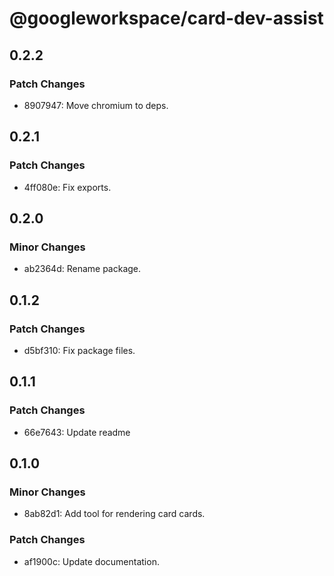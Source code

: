 # @googleworkspace/card-dev-assist

## 0.2.2

### Patch Changes

- 8907947: Move chromium to deps.

## 0.2.1

### Patch Changes

- 4ff080e: Fix exports.

## 0.2.0

### Minor Changes

- ab2364d: Rename package.

## 0.1.2

### Patch Changes

- d5bf310: Fix package files.

## 0.1.1

### Patch Changes

- 66e7643: Update readme

## 0.1.0

### Minor Changes

- 8ab82d1: Add tool for rendering card cards.

### Patch Changes

- af1900c: Update documentation.
